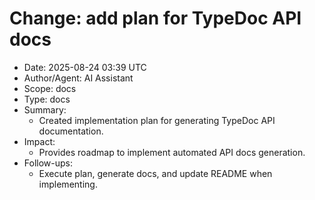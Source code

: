 # Change: add plan for TypeDoc API docs

- Date: 2025-08-24 03:39 UTC
- Author/Agent: AI Assistant
- Scope: docs
- Type: docs
- Summary:
  - Created implementation plan for generating TypeDoc API documentation.
- Impact:
  - Provides roadmap to implement automated API docs generation.
- Follow-ups:
  - Execute plan, generate docs, and update README when implementing.
